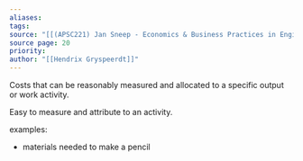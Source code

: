 ```yaml
---
aliases: 
tags: 
source: "[[(APSC221) Jan Sneep - Economics & Business Practices in Engineering.pdf#page=20&selection=33,0,34,5|(APSC221) Jan Sneep - Economics & Business Practices in Engineering, page 20]]"
source page: 20
priority: 
author: "[[Hendrix Gryspeerdt]]"
---
```

Costs that can be reasonably measured and allocated to a specific output or work activity.

Easy to measure and attribute to an activity.

examples:
- materials needed to make a pencil